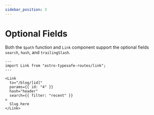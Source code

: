 ```yaml
---
sidebar_position: 3
---
```

# Optional Fields
Both the `$path` function and `Link` component support the optional fields `search`, `hash`, and `trailingSlash`.
```tsx
---
import Link from "astro-typesafe-routes/link";
---

<Link
  to="/blog/[id]"
  params={{ id: "4" }}
  hash="header"
  search={{ filter: "recent" }}
>
  Slug here
</Link>
```